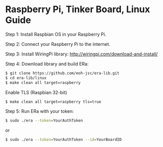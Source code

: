 # Raspberry Pi, Tinker Board, Linux Guide

Step 1: Install Raspbian OS in your Raspberry Pi.

Step 2: Connect your Raspberry Pi to the internet.

Step 3: Install WiringPi library:
    http://wiringpi.com/download-and-install/

Step 4: Download library and build ERa:
```bash
$ git clone https://github.com/eoh-jsc/era-lib.git
$ cd era-lib/linux
$ make clean all target=raspberry
```
Enable TLS (Raspbian 32-bit)
```bash
$ make clean all target=raspberry tls=true
```

Step 5: Run ERa with your token:
```bash
$ sudo ./era --token=YourAuthToken
```
or
```bash
$ sudo ./era --token=YourAuthToken --id=YourBoardID
```
